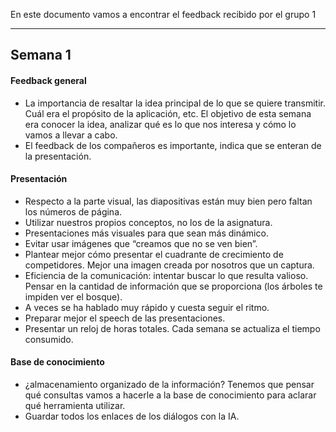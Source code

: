 En este documento vamos a encontrar el feedback recibido por el grupo 1
****
## Semana 1
#### Feedback general
+ La importancia de resaltar la idea principal de lo que se quiere transmitir. Cuál era el propósito de la aplicación, etc. El objetivo de esta semana era conocer la idea, analizar qué es lo que nos interesa y cómo lo vamos a llevar a cabo.  
+ El feedback de los compañeros es importante, indica que se enteran de la presentación.

#### Presentación
+ Respecto a la parte visual, las diapositivas están muy bien pero faltan los números de página. 
+ Utilizar nuestros propios conceptos, no los de la asignatura. 
+ Presentaciones más visuales para que sean más dinámico.
+ Evitar usar imágenes que “creamos que no se ven bien”. 
+ Plantear mejor cómo presentar el cuadrante de crecimiento de competidores. Mejor una imagen creada por nosotros que un captura.
+ Eficiencia de la comunicación: intentar buscar lo que resulta valioso. Pensar en la cantidad de información que se proporciona (los árboles te impiden ver el bosque). 
+ A veces se ha hablado muy rápido y cuesta seguir el ritmo.
+ Preparar mejor el speech de las presentaciones.
+ Presentar un reloj de horas totales. Cada semana se actualiza el tiempo consumido. 

#### Base de conocimiento
+ ¿almacenamiento organizado de la información? Tenemos que pensar qué consultas vamos a hacerle a la base de conocimiento para aclarar qué herramienta utilizar.
+ Guardar todos los enlaces de los diálogos con la IA. 